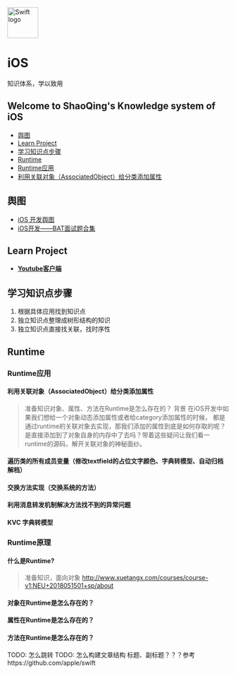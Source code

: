 <img src="https://swift.org/assets/images/swift.svg" alt="Swift logo" height="70" >

# iOS
知识体系，学以致用

## Welcome to ShaoQing's Knowledge system of iOS

- [舆图](#舆图)
- [Learn Project](#learn-project)
- [学习知识点步骤](#学习知识点步骤)
- [Runtime](#runtime)
- [Runtime应用](#runtime应用)
- [利用关联对象（AssociatedObject）给分类添加属性](#利用关联对象（AssociatedObject）给分类添加属性)

## 舆图

* [iOS 开发舆图](https://xiaozhuanlan.com/topic/7365849012?from=timeline&isappinstalled=0)
* [iOS开发——BAT面试题合集](https://www.jianshu.com/p/75e4b9fdcf41)

## Learn Project

* **[Youtube客户端](https://github.com/aslanyanhaik/youtube-iOS)**

## 学习知识点步骤
1. 根据具体应用找到知识点
2. 独立知识点整理成树形结构的知识
3. 独立知识点直接找关联，找时序性

## Runtime

### Runtime应用

#### 利用关联对象（AssociatedObject）给分类添加属性

> 准备知识对象、属性、方法在Runtime是怎么存在的？
背景
在iOS开发中如果我们想给一个对象动态添加属性或者给category添加属性的时候，
都是通过runtime的关联对象去实现，那我们添加的属性到底是如何存取的呢？
是直接添加到了对象自身的内存中了去吗？带着这些疑问让我们看一runtime的源码，解开关联对象的神秘面纱。



#### 遍历类的所有成员变量（修改textfield的占位文字颜色、字典转模型、自动归档解档）
#### 交换方法实现（交换系统的方法）
#### 利用消息转发机制解决方法找不到的异常问题
#### KVC 字典转模型

### Runtime原理
#### 什么是Runtime?
> 准备知识，面向对象 http://www.xuetangx.com/courses/course-v1:NEU+2018051501+sp/about
#### 对象在Runtime是怎么存在的？
#### 属性在Runtime是怎么存在的？
#### 方法在Runtime是怎么存在的？



TODO: 怎么跳转
TODO: 怎么构建文章结构 标题、副标题？？？参考https://github.com/apple/swift
